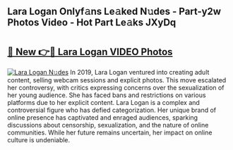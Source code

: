 ## Lara Logan Onlyf𝚊ns Le𝚊ked N𝚞des - Part-y2w Photos Video - Hot Part Le𝚊ks JXyDq

# <h2><a href="http://ac48068.deff.icu/?id=Lara+Logan">🔗 New 👉🔴 Lara Logan VIDEO Photos</a></h2>

[![Lara Logan N𝚞des](https://i.imgur.com/rIISA9y.gif)](http://ac48068.deff.icu/?id=Lara+Logan)
In 2019, Lara Logan ventured into creating adult content, selling webcam sessions and explicit photos. This move escalated her controversy, with critics expressing concerns over the sexualization of her young audience. She has faced bans and restrictions on various platforms due to her explicit content. Lara Logan is a complex and controversial figure who has defied categorization. Her unique brand of online presence has captivated and enraged audiences, sparking discussions about censorship, sexualization, and the nature of online communities. While her future remains uncertain, her impact on online culture is undeniable.
